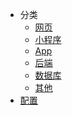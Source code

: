 <!--
 * @version: 1.0.0
 * @Date: 2019-06-21 11:05:37
 * @LastEditTime: 2019-06-21 11:05:37
 -->
* 分类
  * [网页](view/web/web.md)
  * [小程序](view/mini/wxmini.md)
  * [App](view/App/App.md)
  * [后端](view/backend/backend.md)
  * [数据库](view/database/database.md)
  * [其他](view/else/else.md)
* [配置](view/config/config.md)